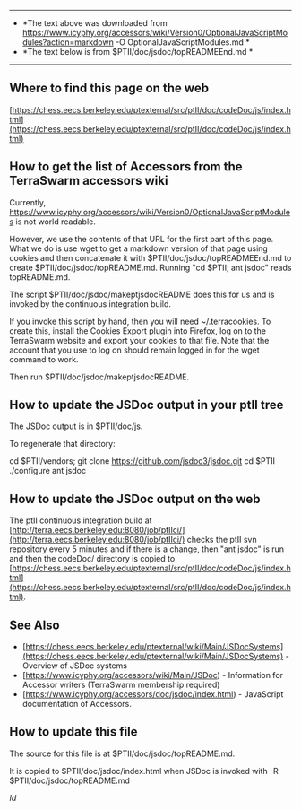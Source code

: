 
* * *

* *The text above was downloaded from https://www.icyphy.org/accessors/wiki/Version0/OptionalJavaScriptModules?action=markdown -O OptionalJavaScriptModules.md *
* *The text below is from $PTII/doc/jsdoc/topREADMEEnd.md *

* * *

Where to find this page on the web
----------------------------------
[https://chess.eecs.berkeley.edu/ptexternal/src/ptII/doc/codeDoc/js/index.html](https://chess.eecs.berkeley.edu/ptexternal/src/ptII/doc/codeDoc/js/index.html)

How to get the list of Accessors from the TerraSwarm accessors wiki
-------------------------------------------------------------------
Currently, https://www.icyphy.org/accessors/wiki/Version0/OptionalJavaScriptModules is not world readable.

However, we use the contents of that URL for the first part of this page.  What we do is use wget to get a markdown version of that page using cookies and then concatenate it with $PTII/doc/jsdoc/topREADMEEnd.md to create $PTII/doc/jsdoc/topREADME.md.  Running "cd $PTII; ant jsdoc" reads topREADME.md.

The script $PTII/doc/jsdoc/makeptjsdocREADME does this for us and is invoked by the continuous integration build.

If you invoke this script by hand, then you will need ~/.terracookies.  To create this, install the Cookies Export plugin into Firefox, log on to the TerraSwarm website and export your cookies to that file.  Note that the account that you use to log on should remain logged in for the wget command to work.

Then run $PTII/doc/jsdoc/makeptjsdocREADME.


How to update the JSDoc output in your ptII tree
------------------------------------------------

The JSDoc output is in $PTII/doc/js.

To regenerate that directory:

cd $PTII/vendors; git clone https://github.com/jsdoc3/jsdoc.git
cd $PTII
./configure
ant jsdoc

How to update the JSDoc output on the web
-----------------------------------------
The ptII continuous integration build at [http://terra.eecs.berkeley.edu:8080/job/ptIIci/](http://terra.eecs.berkeley.edu:8080/job/ptIIci/) checks the ptII svn repository every 5 minutes and if there is a change, then "ant jsdoc" is run and then the codeDoc/ directory is copied to [https://chess.eecs.berkeley.edu/ptexternal/src/ptII/doc/codeDoc/js/index.html](https://chess.eecs.berkeley.edu/ptexternal/src/ptII/doc/codeDoc/js/index.html).

See Also
--------
* [https://chess.eecs.berkeley.edu/ptexternal/wiki/Main/JSDocSystems](https://chess.eecs.berkeley.edu/ptexternal/wiki/Main/JSDocSystems) - Overview of JSDoc systems
* [https://www.icyphy.org/accessors/wiki/Main/JSDoc) - Information for Accessor writers (TerraSwarm membership required)
* [https://www.icyphy.org/accessors/doc/jsdoc/index.html) - JavaScript documentation of Accessors.

How to update this file
-----------------------
The source for this file is at $PTII/doc/jsdoc/topREADME.md.

It is copied to $PTII/doc/jsdoc/index.html when JSDoc is invoked with -R $PTII/doc/jsdoc/topREADME.md

$Id$


